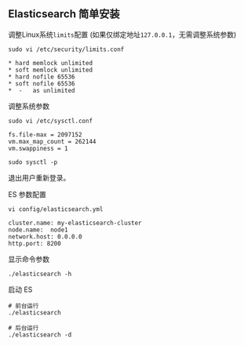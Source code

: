 ## Elasticsearch 简单安装

调整Linux系统`limits`配置 (如果仅绑定地址`127.0.0.1`，无需调整系统参数)
```
sudo vi /etc/security/limits.conf
```

```
* hard memlock unlimited
* soft memlock unlimited
* hard nofile 65536
* soft nofile 65536
*  -   as unlimited
```

调整系统参数
```
sudo vi /etc/sysctl.conf
```

```
fs.file-max = 2097152
vm.max_map_count = 262144
vm.swappiness = 1
```

```
sudo sysctl -p
```

退出用户重新登录。


ES 参数配置
```
vi config/elasticsearch.yml
```

```
cluster.name: my-elasticsearch-cluster
node.name:  node1
network.host: 0.0.0.0
http.port: 8200
```

显示命令参数
```
./elasticsearch -h
```

启动 ES
```
# 前台运行
./elasticsearch

# 后台运行
./elasticsearch -d
```